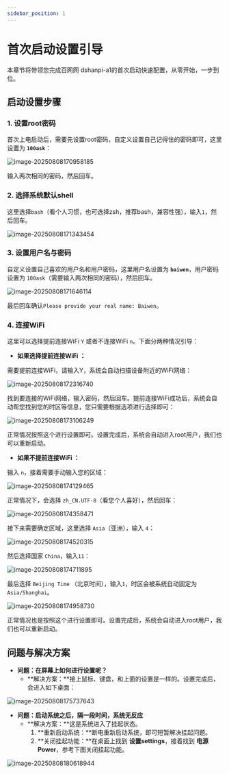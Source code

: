 ```yaml
---
sidebar_position: 1
---
```

# 首次启动设置引导

本章节将带领您完成百网网 dshanpi-a1的首次启动快速配置，从零开始，一步到位。

## 启动设置步骤

### 1. 设置root密码

首次上电启动后，需要先设置root密码，自定义设置自己记得住的密码即可，这里设置为 **`100ask`**：

![image-20250808170958185](images/image-20250808170958185.png)

输入两次相同的密码，然后回车。

### 2. 选择系统默认shell

这里选择`bash`（看个人习惯，也可选择zsh，推荐bash，兼容性强），输入`1`，然后回车。

![image-20250808171343454](images/image-20250808171343454.png)

### 3. 设置用户名与密码

自定义设置自己喜欢的用户名和用户密码，这里用户名设置为 **`baiwen`**，用户密码设置为 `100ask`（需要输入两次相同的密码），然后回车。

![image-20250808171646114](images/image-20250808171646114.png)

最后回车确认`Please provide your real name: Baiwen`。

### 4. 连接WiFi

这里可以选择提前连接WiFi `Y` 或者不连接WiFi `n`。下面分两种情况引导：

- **如果选择提前连接WiFi ：**

需要提前连接WiFi，请输入Y，系统会自动扫描设备附近的WiFi网络：

![image-20250808172316740](images/image-20250808172316740.png)

找到要连接的WiFi网络，输入密码，然后回车。提前连接WiFi成功后，系统会自动帮您找到您的时区等信息，您只需要根据选项进行选择即可：

![image-20250808173106249](images/image-20250808173106249.png)

正常情况按照这个进行设置即可。设置完成后，系统会自动进入root用户，我们也可以重新启动。

- **如果不提前连接WiFi ：**

输入 `n`，接着需要手动输入您的区域：

![image-20250808174129465](images/image-20250808174129465.png)

正常情况下，会选择 `zh_CN.UTF-8`（看您个人喜好），然后回车：

![image-20250808174358471](images/image-20250808174358471.png)

接下来需要确定区域，这里选择 `Asia`（亚洲），输入 `4`：

![image-20250808174520315](images/image-20250808174520315.png)

然后选择国家 `China`，输入`11`：

![image-20250808174711895](images/image-20250808174711895.png)

最后选择 `Beijing Time` （北京时间），输入`1`，时区会被系统自动固定为 `Asia/Shanghai`。

![image-20250808174958730](images/image-20250808174958730.png)

正常情况也是按照这个进行设置即可。设置完成后，系统会自动进入root用户，我们也可以重新启动。

## 问题与解决方案

- **问题：在屏幕上如何进行设置呢？**
  - **解决方案：**接上鼠标、键盘，和上面的设置是一样的。设置完成后，会进入如下桌面：

![image-20250808175737643](images/image-20250808175737643.png)

- **问题：启动系统之后，隔一段时间，系统无反应**
  - **解决方案：**这是系统进入了挂起状态。
    1. **重新启动系统：**断电重新启动系统，即可短暂解决挂起问题。
    2. **关闭挂起功能：**在桌面上找到 **设置settings**，接着找到 **电源Power**，参考下图关闭挂起功能。

![image-20250808180618944](images/image-20250808180618944.png)

